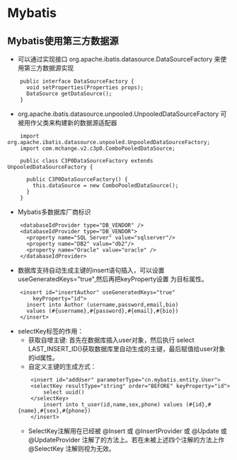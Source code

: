 # Mybatis

## Mybatis使用第三方数据源

- 可以通过实现接口 org.apache.ibatis.datasource.DataSourceFactory 来使用第三方数据源实现
```
	public interface DataSourceFactory {
	  void setProperties(Properties props);
	  DataSource getDataSource();
	}
```
- org.apache.ibatis.datasource.unpooled.UnpooledDataSourceFactory 可被用作父类来构建新的数据源适配器
```
	import org.apache.ibatis.datasource.unpooled.UnpooledDataSourceFactory;
	import com.mchange.v2.c3p0.ComboPooledDataSource;

	public class C3P0DataSourceFactory extends UnpooledDataSourceFactory {

	  public C3P0DataSourceFactory() {
		this.dataSource = new ComboPooledDataSource();
	  }
	}
```
- Mybatis多数据库厂商标识
```
	<databaseIdProvider type="DB_VENDOR" />
	<databaseIdProvider type="DB_VENDOR">
	  <property name="SQL Server" value="sqlserver"/>
	  <property name="DB2" value="db2"/>
	  <property name="Oracle" value="oracle" />
	</databaseIdProvider>

```
- 数据库支持自动生成主键的insert语句插入，可以设置useGeneratedKeys="true",然后再把keyProperty设置
为目标属性。
```
	<insert id="insertAuthor" useGeneratedKeys="true"
		keyProperty="id">
	  insert into Author (username,password,email,bio)
	  values (#{username},#{password},#{email},#{bio})
	</insert>
```
- selectKey标签的作用：
	- 获取自增主键: 首先在数据库插入user对象，然后执行 select LAST_INSERT_ID()获取数据库里自动生成的主键，最后赋值给user对象的id属性。
	- 自定义主键的生成方式：
	```
		<insert id="addUser" parameterType="cn.mybatis.entity.User">
		<selectKey resultType="string" order="BEFORE" keyProperty="id">
			select uuid()  
		</selectKey>
			insert into t_user(id,name,sex,phone) values (#{id},#{name},#{sex},#{phone})
		</insert>
	```
	- SelectKey注解用在已经被 @Insert 或 @InsertProvider 或 @Update 或 @UpdateProvider 注解了的方法上。若在未被上述四个注解的方法上作 @SelectKey 注解则视为无效。